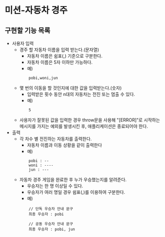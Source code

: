 # 미션-자동차 경주 

## 구현할 기능 목록
- 사용자 입력
    - 경주 할 자동차 이름을 입력 받는다.(문자열)
        - 자동차 이름은 쉼표(,) 기준으로 구분한다.
        - 자동차 이름은 5자 이하만 가능하다.
        - 예) 
        ```
            pobi,woni,jun
        ```
    - 몇 번의 이동을 할 것인지에 대한 값을 입력받는다.(숫자)
        - 입력받은 횟수 동안 n대의 자동차는 전진 또는 멈출 수 있다.
        - 예)
        ```
            5
        ```
    - 사용자가 잘못된 값을 입력한 경우 throw문을 사용해 "[ERROR]"로 시작하는 메시지를 가지는 예외를 발생시킨 후, 애플리케이션은 종료되어야 한다.
- 출력
    - 각 차수 별 전진하는 자동차를 출력한다.
        - 자동차 이름과 이동 상황을 같이 출력한다
        - 예)
        ```
            pobi : --
            woni : ----
            jun : ---
        ```
    - 자동차 경주 게임을 완료한 후 누가 우승했는지를 알려준다.
        - 우승자는 한 명 이상일 수 있다.
        - 우승자가 여러 명일 경우 쉼표(,)를 이용하여 구분한다.
        - 예)
        ```
            // 단독 우승자 안내 문구
            최종 우승자 : pobi
        ```
        ```
            // 공동 우승자 안내 문구
            최종 우승자 : pobi, jun
        ```


